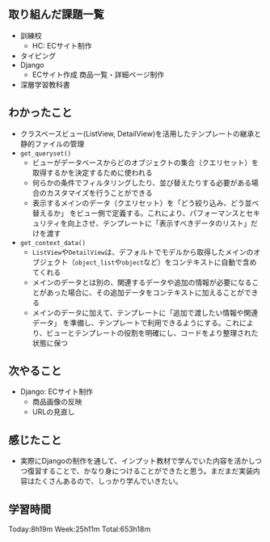 ## 取り組んだ課題一覧
- 訓練校
    - HC: ECサイト制作 
- タイピング
- Django
    - ECサイト作成 商品一覧・詳細ページ制作
- 深層学習教科書
## わかったこと
- クラスベースビュー(ListView, DetailView)を活用したテンプレートの継承と静的ファイルの管理
- `get_queryset()`
    - ビューがデータベースからどのオブジェクトの集合（クエリセット）を取得するかを決定するために使われる
    - 何らかの条件でフィルタリングしたり、並び替えたりする必要がある場合のカスタマイズを行うことができる
    - 表示するメインのデータ（クエリセット）を「どう絞り込み、どう並べ替えるか」 をビュー側で定義する。これにより、パフォーマンスとセキュリティを向上させ、テンプレートに「表示すべきデータのリスト」だけを渡す
- `get_context_data()`
    - `ListView`や`DetailView`は、デフォルトでモデルから取得したメインのオブジェクト（`object_list`や`object`など）をコンテキストに自動で含めてくれる
    - メインのデータとは別の、関連するデータや追加の情報が必要になることがあった場合に、その追加データをコンテキストに加えることができる
    - メインのデータに加えて、テンプレートに「追加で渡したい情報や関連データ」 を準備し、テンプレートで利用できるようにする。これにより、ビューとテンプレートの役割を明確にし、コードをより整理された状態に保つ
## 次やること
- Django: ECサイト制作
    - 商品画像の反映
    - URLの見直し   
## 感じたこと
- 実際にDjangoの制作を通して、インプット教材で学んでいた内容を活かしつつ復習することで、かなり身につけることができたと思う。まだまだ実装内容はたくさんあるので、しっかり学んでいきたい。    
## 学習時間
Today:8h19m Week:25h11m Total:653h18m